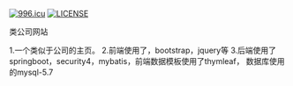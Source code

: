 <a href="https://996.icu"><img src="https://img.shields.io/badge/link-996.icu-red.svg" alt="996.icu"></a>
[![LICENSE](https://img.shields.io/badge/license-Anti%20996-blue.svg)](https://github.com/996icu/996.ICU/blob/master/LICENSE)

类公司网站

1.一个类似于公司的主页。
2.前端使用了，bootstrap，jquery等
3.后端使用了springboot，security4，mybatis，前端数据模板使用了thymleaf，
数据库使用的mysql-5.7
